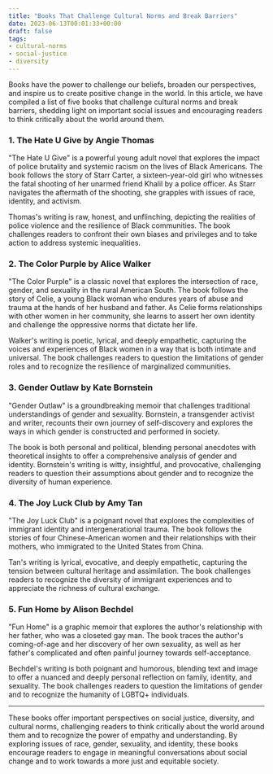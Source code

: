 ```yaml
---
title: "Books That Challenge Cultural Norms and Break Barriers"
date: 2023-06-13T00:01:33+00:00
draft: false
tags:
- cultural-norms
- social-justice
- diversity
---
```


Books have the power to challenge our beliefs, broaden our perspectives, and inspire us to create positive change in the world. In this article, we have compiled a list of five books that challenge cultural norms and break barriers, shedding light on important social issues and encouraging readers to think critically about the world around them.

### 1. The Hate U Give by Angie Thomas

"The Hate U Give" is a powerful young adult novel that explores the impact of police brutality and systemic racism on the lives of Black Americans. The book follows the story of Starr Carter, a sixteen-year-old girl who witnesses the fatal shooting of her unarmed friend Khalil by a police officer. As Starr navigates the aftermath of the shooting, she grapples with issues of race, identity, and activism.

Thomas's writing is raw, honest, and unflinching, depicting the realities of police violence and the resilience of Black communities. The book challenges readers to confront their own biases and privileges and to take action to address systemic inequalities.

### 2. The Color Purple by Alice Walker

"The Color Purple" is a classic novel that explores the intersection of race, gender, and sexuality in the rural American South. The book follows the story of Celie, a young Black woman who endures years of abuse and trauma at the hands of her husband and father. As Celie forms relationships with other women in her community, she learns to assert her own identity and challenge the oppressive norms that dictate her life.

Walker's writing is poetic, lyrical, and deeply empathetic, capturing the voices and experiences of Black women in a way that is both intimate and universal. The book challenges readers to question the limitations of gender roles and to recognize the resilience of marginalized communities.

### 3. Gender Outlaw by Kate Bornstein

"Gender Outlaw" is a groundbreaking memoir that challenges traditional understandings of gender and sexuality. Bornstein, a transgender activist and writer, recounts their own journey of self-discovery and explores the ways in which gender is constructed and performed in society.

The book is both personal and political, blending personal anecdotes with theoretical insights to offer a comprehensive analysis of gender and identity. Bornstein's writing is witty, insightful, and provocative, challenging readers to question their assumptions about gender and to recognize the diversity of human experience.

### 4. The Joy Luck Club by Amy Tan

"The Joy Luck Club" is a poignant novel that explores the complexities of immigrant identity and intergenerational trauma. The book follows the stories of four Chinese-American women and their relationships with their mothers, who immigrated to the United States from China.

Tan's writing is lyrical, evocative, and deeply empathetic, capturing the tension between cultural heritage and assimilation. The book challenges readers to recognize the diversity of immigrant experiences and to appreciate the richness of cultural exchange.

### 5. Fun Home by Alison Bechdel

"Fun Home" is a graphic memoir that explores the author's relationship with her father, who was a closeted gay man. The book traces the author's coming-of-age and her discovery of her own sexuality, as well as her father's complicated and often painful journey towards self-acceptance.

Bechdel's writing is both poignant and humorous, blending text and image to offer a nuanced and deeply personal reflection on family, identity, and sexuality. The book challenges readers to question the limitations of gender and to recognize the humanity of LGBTQ+ individuals.

---

These books offer important perspectives on social justice, diversity, and cultural norms, challenging readers to think critically about the world around them and to recognize the power of empathy and understanding. By exploring issues of race, gender, sexuality, and identity, these books encourage readers to engage in meaningful conversations about social change and to work towards a more just and equitable society.